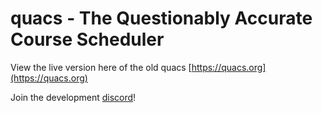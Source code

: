 # quacs - The Questionably Accurate Course Scheduler

View the live version here of the old quacs [https://quacs.org](https://quacs.org)

Join the development [discord](https://discord.gg/EyGZTAP)!
